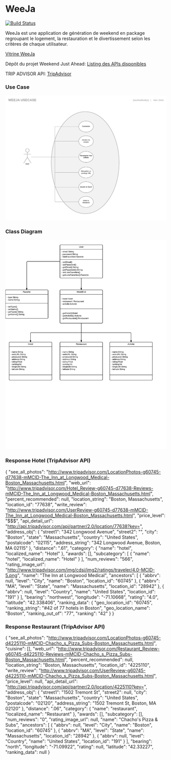 # WeeJa  

[![Build Status](https://travis-ci.org/Miage-Paris-Ouest/WeeJa.svg?branch=master)](https://travis-ci.org/Miage-Paris-Ouest/WeeJa)

WeeJa est une application de génération de weekend en package regroupant le logement, la restauration et le divertissement selon les critères de chaque utilisateur.

<a href="http://weeja.strikingly.com/">Vitrine WeeJa</a>

Dépôt du projet Weekend Just Ahead:
<a href="http://www.olery.com/blog/the-best-travel-apis-discover-contribute/">Listing des APIs disponibles</a>

TRIP ADVISOR API:
<a href="https://developer-tripadvisor.com/content-api/documentation/">TripAdvisor</a>

### Use Case ###

![](https://github.com/Miage-Paris-Ouest/WeeJa/blob/master/Dossier%20Fonctionnel/WeeJa%20UseCase.png)

### Class Diagram ###

![](https://github.com/Miage-Paris-Ouest/WeeJa/blob/master/Dossier%20Fonctionnel/WeeJa%20ClassDiagram.png)

### Response Hotel (TripAdvisor API) ###

{
      "see_all_photos": "http://www.tripadvisor.com/LocationPhotos-g60745-d77638-mMCID-The_Inn_at_Longwood_Medical-Boston_Massachusetts.html",
      "web_url": "http://www.tripadvisor.com/Hotel_Review-g60745-d77638-Reviews-mMCID-The_Inn_at_Longwood_Medical-Boston_Massachusetts.html",
      "percent_recommended": null,
      "location_string": "Boston, Massachusetts",
      "location_id": "77638",
      "write_review": "http://www.tripadvisor.com/UserReview-g60745-d77638-mMCID-The_Inn_at_Longwood_Medical-Boston_Massachusetts.html",
      "price_level": "$$$",
      "api_detail_url": "http://api.tripadvisor.com/api/partner/2.0/location/77638?key=<YOUR KEY HERE>",
      "address_obj": {
        "street1": "342 Longwood Avenue",
        "street2": "",
        "city": "Boston",
        "state": "Massachusetts",
        "country": "United States",
        "postalcode": "02115",
        "address_string": "342 Longwood Avenue, Boston, MA 02115"
      },
      "distance": ".61",
      "category": {
        "name": "hotel",
        "localized_name": "Hotel"
      },
      "awards": [],
      "subcategory": [
        {
          "name": "hotel",
          "localized_name": "Hotel"
        }
      ],
      "num_reviews": "566",
      "rating_image_url": "http://www.tripadvisor.com/img/cdsi/img2/ratings/traveler/4.0-MCID-5.png",
      "name": "The Inn at Longwood Medical",
      "ancestors": [
        {
          "abbrv": null,
          "level": "City",
          "name": "Boston",
          "location_id": "60745"
        },
        {
          "abbrv": "MA",
          "level": "State",
          "name": "Massachusetts",
          "location_id": "28942"
        },
        {
          "abbrv": null,
          "level": "Country",
          "name": "United States",
          "location_id": "191"
        }
      ],
      "bearing": "northwest",
      "longitude": "-71.10668",
      "rating": "4.0",
      "latitude": "42.338406",
      "ranking_data": {
        "geo_location_id": "60745",
        "ranking_string": "#42 of 77 hotels in Boston",
        "geo_location_name": "Boston",
        "ranking_out_of": "77",
        "ranking": "42"
      }
}
    
    
### Response Restaurant (TripAdvisor API) ###    

{
      "see_all_photos": "http://www.tripadvisor.com/LocationPhotos-g60745-d4225110-mMCID-Chacho_s_Pizza_Subs-Boston_Massachusetts.html",
      "cuisine": [],
      "web_url": "http://www.tripadvisor.com/Restaurant_Review-g60745-d4225110-Reviews-mMCID-Chacho_s_Pizza_Subs-Boston_Massachusetts.html",
      "percent_recommended": null,
      "location_string": "Boston, Massachusetts",
      "location_id": "4225110",
      "write_review": "http://www.tripadvisor.com/UserReview-g60745-d4225110-mMCID-Chacho_s_Pizza_Subs-Boston_Massachusetts.html",
      "price_level": null,
      "api_detail_url": "http://api.tripadvisor.com/api/partner/2.0/location/4225110?key=<YOUR KEY HERE>",
      "address_obj": {
        "street1": "1502 Tremont St",
        "street2": null,
        "city": "Boston",
        "state": "Massachusetts",
        "country": "United States",
        "postalcode": "02120",
        "address_string": "1502 Tremont St, Boston, MA 02120"
      },
      "distance": ".06",
      "category": {
        "name": "restaurant",
        "localized_name": "Restaurant"
      },
      "awards": [],
      "subcategory": [],
      "num_reviews": "0",
      "rating_image_url": null,
      "name": "Chacho's Pizza & Subs",
      "ancestors": [
        {
          "abbrv": null,
          "level": "City",
          "name": "Boston",
          "location_id": "60745"
        },
        {
          "abbrv": "MA",
          "level": "State",
          "name": "Massachusetts",
          "location_id": "28942"
        },
        {
          "abbrv": null,
          "level": "Country",
          "name": "United States",
          "location_id": "191"
        }
      ],
      "bearing": "north",
      "longitude": "-71.09922",
      "rating": null,
      "latitude": "42.33227",
      "ranking_data": null
}
    
